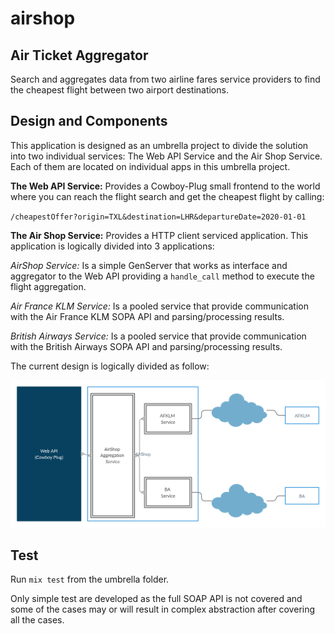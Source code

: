 # airshop

## **Air Ticket Aggregator**

Search and aggregates data from two airline fares service providers to find the cheapest flight between two airport destinations.

## Design and Components

This application is designed as an umbrella project to divide the solution into two individual services: The Web API Service and the Air Shop Service. Each of them are located on individual apps in this umbrella project.

**The Web API Service:** Provides a Cowboy-Plug small frontend to the world where you can reach the flight search and get the cheapest flight by calling:

`/cheapestOffer?origin=TXL&destination=LHR&departureDate=2020-01-01`

**The Air Shop Service:** Provides a HTTP client serviced application. This application is logically divided into 3 applications:

*AirShop Service:* Is a simple GenServer that works as interface and aggregator to the Web API providing a `handle_call` method to execute the flight aggregation.

*Air France KLM Service:* Is a pooled service that provide communication with the Air France KLM SOPA API and parsing/processing results.

*British Airways Service:* Is a pooled service that provide communication with the British Airways SOPA API and parsing/processing results.

The current design is logically divided as follow:

![Design](docs/app_design_0.1.0.png)

## Test

Run `mix test` from the umbrella folder.

Only simple test are developed as the full SOAP API is not covered and some of the cases may or will result in complex abstraction after covering all the cases.
